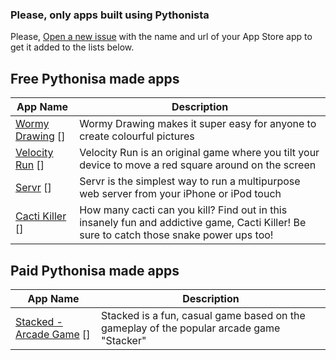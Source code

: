 ### Please, only apps built using Pythonista
Please, [Open a new issue][1] with the name and url of your App Store app to get it added to the lists below.

Free Pythonisa made apps
-------------------------
| App Name           | Description   | 
| -------------      | ------------- | 
| [Wormy Drawing] [] | Wormy Drawing makes it super easy for anyone to create colourful pictures |
| [Velocity Run] [] | Velocity Run is an original game where you tilt your device to move a red square around on the screen |
| [Servr] [] | Servr is the simplest way to run a multipurpose web server from your iPhone or iPod touch  |
| [Cacti Killer] [] | How many cacti can you kill? Find out in this insanely fun and addictive game, Cacti Killer! Be sure to catch those snake power ups too! |


Paid Pythonisa made apps
-------------------------

| App Name           | Description   | 
| -------------      | ------------- | 
| [Stacked - Arcade Game] [] | Stacked is a fun, casual game based on the gameplay of the popular arcade game "Stacker" |


[1]: https://github.com/Pythonista-Tools/Pythonista-Tools/issues/new
[Wormy Drawing]: https://itunes.apple.com/gb/app/wormy-drawing/id882326367?mt=8
[Stacked - Arcade Game]: https://itunes.apple.com/us/app/stacked-arcade-game/id882344011?mt=8
[Velocity Run]: https://itunes.apple.com/us/app/velocity-run/id642044324?mt=8
[Servr]: https://itunes.apple.com/us/app/servr-mobile-edition/id893390157?ls=1&mt=8
[Cacti Killer]: https://itunes.apple.com/app/cacti-killer/id913209685?mt=8

